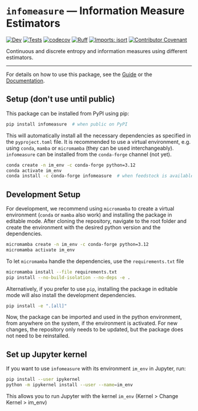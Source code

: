 # `infomeasure` — Information Measure Estimators

[![Dev](https://img.shields.io/badge/docs-dev-blue.svg)](https://cbueth.de/infomeasure/)
[![Tests](https://github.com/cbueth/infomeasure/actions/workflows/test.yml/badge.svg)](https://github.com/cbueth/infomeasure/actions/workflows/test.yml)
[![codecov](https://codecov.io/gh/cbueth/infomeasure/graph/badge.svg?token=G3MEQR5N1Y)](https://codecov.io/gh/cbueth/infomeasure)
[![Ruff](https://img.shields.io/endpoint?url=https://raw.githubusercontent.com/astral-sh/ruff/main/assets/badge/v2.json)](https://github.com/astral-sh/ruff)
[![Imports: isort](https://img.shields.io/badge/%20imports-isort-%231674b1?style=flat&labelColor=ef8336)](https://pycqa.github.io/isort/)
[![Contributor Covenant](https://img.shields.io/badge/Contributor%20Covenant-1.2-4baaaa.svg)](code_of_conduct.md)

Continuous and discrete entropy and information measures using different estimators.

---

For details on how to use this package, see the
[Guide](https://cbueth.de/infomeasure/guide/) or
the [Documentation](https://cbueth.de/infomeasure/).

## Setup (don't use until public)

This package can be installed from PyPI using pip:

```bash
pip install infomeasure  # when public on PyPI
```

This will automatically install all the necessary dependencies as specified in the
`pyproject.toml` file. It is recommended to use a virtual environment, e.g. using
`conda`, `mamba` or `micromamba` (they can be used interchangeably).
`infomeasure` can be installed from the `conda-forge` channel (not yet).

```bash
conda create -n im_env -c conda-forge python=3.12
conda activate im_env
conda install -c conda-forge infomeasure  # when feedstock is available
```

## Development Setup

For development, we recommend using `micromamba` to create a virtual
environment (`conda` or `mamba` also work)
and installing the package in editable mode.
After cloning the repository, navigate to the root folder and
create the environment with the desired python version and the dependencies.

```bash
micromamba create -n im_env -c conda-forge python=3.12
micromamba activate im_env
```

To let `micromamba` handle the dependencies, use the `requirements.txt` file

```bash
micromamba install --file requirements.txt
pip install --no-build-isolation --no-deps -e .
```

Alternatively, if you prefer to use `pip`, installing the package in editable mode will
also install the
development dependencies.

```bash
pip install -e ".[all]"
```

Now, the package can be imported and used in the python environment, from anywhere on
the system, if the environment is activated.
For new changes, the repository only needs to be updated, but the package does not need
to be reinstalled.

## Set up Jupyter kernel

If you want to use `infomeasure` with its environment `im_env` in Jupyter, run:

```bash
pip install --user ipykernel
python -m ipykernel install --user --name=im_env
```

This allows you to run Jupyter with the kernel `im_env` (Kernel > Change Kernel >
im_env)

